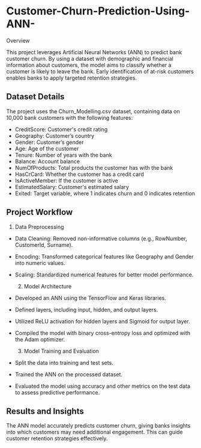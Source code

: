# Customer-Churn-Prediction-Using-ANN-
Overview

This project leverages Artificial Neural Networks (ANN) to predict bank customer churn. By using a dataset with demographic and financial information about customers, the model aims to classify whether a customer is likely to leave the bank. Early identification of at-risk customers enables banks to apply targeted retention strategies.

## Dataset Details

The project uses the Churn_Modelling.csv dataset, containing data on 10,000 bank customers with the following features:

- CreditScore: Customer's credit rating
- Geography: Customer’s country
- Gender: Customer’s gender
- Age: Age of the customer
- Tenure: Number of years with the bank
- Balance: Account balance
- NumOfProducts: Total products the customer has with the bank
- HasCrCard: Whether the customer has a credit card
- IsActiveMember: If the customer is active
- EstimatedSalary: Customer's estimated salary
- Exited: Target variable, where 1 indicates churn and 0 indicates retention

## Project Workflow
1. Data Preprocessing
- Data Cleaning: Removed non-informative columns (e.g., RowNumber, CustomerId, Surname).
- Encoding: Transformed categorical features like Geography and Gender into numeric values.
- Scaling: Standardized numerical features for better model performance.

  2. Model Architecture
- Developed an ANN using the TensorFlow and Keras libraries.
- Defined layers, including input, hidden, and output layers.
- Utilized ReLU activation for hidden layers and Sigmoid for output layer.
- Compiled the model with binary cross-entropy loss and optimized with the Adam optimizer.

  3. Model Training and Evaluation
- Split the data into training and test sets.
- Trained the ANN on the processed dataset.
- Evaluated the model using accuracy and other metrics on the test data to assess predictive performance.

## Results and Insights

The ANN model accurately predicts customer churn, giving banks insights into which customers may need additional engagement. This can guide customer retention strategies effectively.
